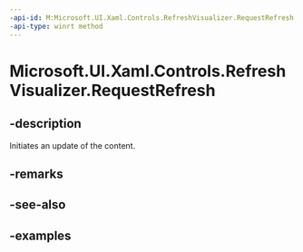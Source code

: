 ```yaml
---
-api-id: M:Microsoft.UI.Xaml.Controls.RefreshVisualizer.RequestRefresh
-api-type: winrt method
---
```

<!-- Method syntax.
public void RefreshVisualizer.RequestRefresh()
-->

# Microsoft.UI.Xaml.Controls.RefreshVisualizer.RequestRefresh


## -description

Initiates an update of the content.


## -remarks


## -see-also


## -examples


